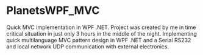 # PlanetsWPF_MVC
Quick MVC implementation in WPF .NET. Project was created by me in time critical situation in just only 3 hours in the middle of the night. Implementing quick multilanguage MVC pattern design in WPF .NET and a Serial RS232 and local network UDP communication with external electronics.
